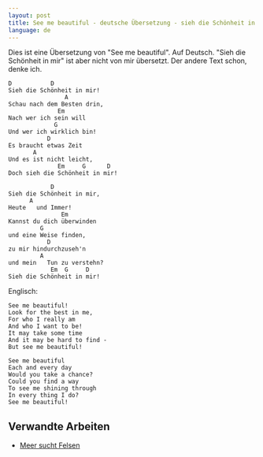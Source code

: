 ```yaml
---
layout: post
title: See me beautiful - deutsche Übersetzung - sieh die Schönheit in mir
language: de
---
```


Dies ist eine Übersetzung von "See me beautiful". Auf Deutsch.
"Sieh die Schönheit in mir" ist aber nicht von mir übersetzt.
Der andere Text schon, denke ich.

```
D           D
Sieh die Schönheit in mir!
                A
Schau nach dem Besten drin,
              Em
Nach wer ich sein will
             G
Und wer ich wirklich bin!
           D
Es braucht etwas Zeit
       A
Und es ist nicht leicht,
              Em     G      D
Doch sieh die Schönheit in mir!

            D
Sieh die Schönheit in mir,
      A
Heute   und Immer!
               Em
Kannst du dich überwinden
         G
und eine Weise finden,
           D
zu mir hindurchzuseh'n
         A
und mein   Tun zu verstehn?
            Em  G     D
Sieh die Schönheit in mir!

```

Englisch:

```
See me beautiful!
Look for the best in me,
For who I really am
And who I want to be!
It may take some time
And it may be hard to find - 
But see me beautiful!

See me beautiful
Each and every day
Would you take a chance?
Could you find a way
To see me shining through
In every thing I do?
See me beautiful!

```

Verwandte Arbeiten
------------------

- [Meer sucht Felsen](https://www.christ-sucht-christ.de/weblog/MeersuchtFelsen/41740/)



